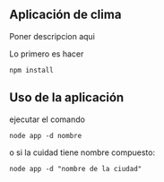 ## Aplicación de clima

Poner descripcion aqui

Lo primero es hacer 
```
npm install
```

## Uso de la aplicación

ejecutar el comando

``` 
node app -d nombre
```
o si la cuidad tiene nombre compuesto:

``` 
node app -d "nombre de la ciudad"
```